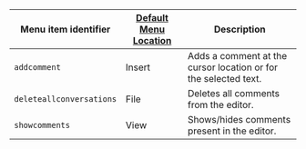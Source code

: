 | Menu item identifier     | [Default Menu Location]({{site.baseurl}}/interface/menus/menus-configuration-options/#examplethetinymcedefaultmenuitems) | Description                                                     |
|--------------------------|----------------------------------------------------------------------------------------------------------|-----------------------------------------------------------------|
| `addcomment`             | Insert                                                                                                   | Adds a comment at the cursor location or for the selected text. |
| `deleteallconversations` | File                                                                                                     | Deletes all comments from the editor.                           |
| `showcomments`           | View                                                                                                     | Shows/hides comments present in the editor.                     |